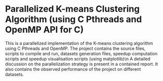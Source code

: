 # Parallelized K-means Clustering Algorithm (using C Pthreads and OpenMP API for C)
This is a parallelized implementation of the K-means clustering algorithm using C Pthreads and OpenMP. 
The project contains the source files, scripts to compile and run, datasets generation files, speedup computation scripts and speedup visualisation scripts (using matplotlib)\n
A detailed discussion on the parallelization strategy is present in a contained report. It also contains the observed performance of the project on different datasets.

